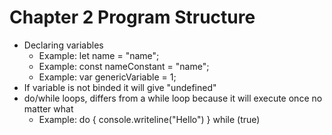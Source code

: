 # Chapter 2 Program Structure

- Declaring variables
    - Example: let name = "name";
    - Example: const nameConstant = "name";
    - Example: var genericVariable = 1;
- If variable is not binded it will give "undefined"
- do/while loops, differs from a while loop because it will execute once no matter what
    - Example: do { console.writeline("Hello") } while (true)
    